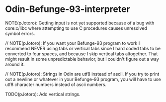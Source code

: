 # Odin-Befunge-93-interpreter

NOTE(pJotoro): Getting input is not yet supported because of a bug with core:c/libc where attempting to use C procedures causes unresolved symbol errors.

// NOTE(pJotoro): If you want your Befunge-93 program to work I recommend NEVER using tabs or vertical tabs since I hard coded tabs to be converted to four spaces, and because I skip vertical tabs altogether. That might result in some unpredictable behavior, but I couldn't figure out a way around it.

// NOTE(pJotoro): Strings in Odin are utf8 instead of ascii. If you try to print out a newline or whatever in your Befunge-93 program, you will have to use utf8 character numbers instead of ascii numbers.

TODO(pJotoro): Add vertical strings.
